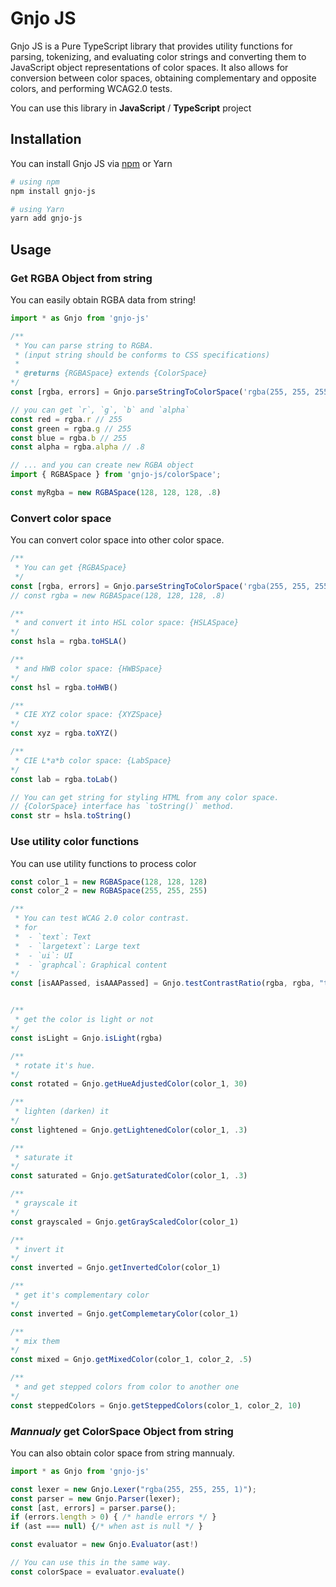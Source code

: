 # Gnjo JS

Gnjo JS is a Pure TypeScript library that provides utility functions for parsing, tokenizing, and evaluating color strings and converting them to JavaScript object representations of color spaces. It also allows for conversion between color spaces, obtaining complementary and opposite colors, and performing WCAG2.0 tests.

You can use this library in **JavaScript** / **TypeScript** project

## Installation

You can install Gnjo JS via [npm](https://www.npmjs.com/package/gnjo-js) or Yarn

```bash
# using npm
npm install gnjo-js

# using Yarn
yarn add gnjo-js
```

## Usage

### Get RGBA Object from string

You can easily obtain RGBA data from string!

```ts
import * as Gnjo from 'gnjo-js'

/** 
 * You can parse string to RGBA.
 * (input string should be conforms to CSS specifications)
 * 
 * @returns {RGBASpace} extends {ColorSpace}
*/
const [rgba, errors] = Gnjo.parseStringToColorSpace('rgba(255, 255, 255, .8)')

// you can get `r`, `g`, `b` and `alpha`
const red = rgba.r // 255
const green = rgba.g // 255
const blue = rgba.b // 255
const alpha = rgba.alpha // .8

// ... and you can create new RGBA object
import { RGBASpace } from 'gnjo-js/colorSpace';

const myRgba = new RGBASpace(128, 128, 128, .8)
```

### Convert color space

You can convert color space into other color space.

```ts
/**
 * You can get {RGBASpace}
 */
const [rgba, errors] = Gnjo.parseStringToColorSpace('rgba(255, 255, 255, .8)')
// const rgba = new RGBASpace(128, 128, 128, .8)

/**
 * and convert it into HSL color space: {HSLASpace}
*/
const hsla = rgba.toHSLA()

/**
 * and HWB color space: {HWBSpace}
*/
const hsl = rgba.toHWB()

/**
 * CIE XYZ color space: {XYZSpace}
*/
const xyz = rgba.toXYZ()

/**
 * CIE L*a*b color space: {LabSpace}
*/
const lab = rgba.toLab()

// You can get string for styling HTML from any color space.
// {ColorSpace} interface has `toString()` method.
const str = hsla.toString()
```

### Use utility color functions

You can use utility functions to process color

```ts
const color_1 = new RGBASpace(128, 128, 128)
const color_2 = new RGBASpace(255, 255, 255)

/**
 * You can test WCAG 2.0 color contrast.
 * for
 *  - `text`: Text
 *  - `largetext`: Large text
 *  - `ui`: UI 
 *  - `graphcal`: Graphical content
*/
const [isAAPassed, isAAAPassed] = Gnjo.testContrastRatio(rgba, rgba, "text")


/**
 * get the color is light or not
*/
const isLight = Gnjo.isLight(rgba)

/**
 * rotate it's hue.
*/
const rotated = Gnjo.getHueAdjustedColor(color_1, 30)

/**
 * lighten (darken) it
*/
const lightened = Gnjo.getLightenedColor(color_1, .3)

/**
 * saturate it
*/
const saturated = Gnjo.getSaturatedColor(color_1, .3)

/**
 * grayscale it
*/
const grayscaled = Gnjo.getGrayScaledColor(color_1)

/**
 * invert it
*/
const inverted = Gnjo.getInvertedColor(color_1)

/**
 * get it's complementary color
*/
const inverted = Gnjo.getComplemetaryColor(color_1)

/**
 * mix them
*/
const mixed = Gnjo.getMixedColor(color_1, color_2, .5)

/**
 * and get stepped colors from color to another one
*/
const steppedColors = Gnjo.getSteppedColors(color_1, color_2, 10)

```

### *Mannualy* get ColorSpace Object from string

You can also obtain color space from string mannualy.

```js
import * as Gnjo from 'gnjo-js'

const lexer = new Gnjo.Lexer("rgba(255, 255, 255, 1)");
const parser = new Gnjo.Parser(lexer);
const [ast, errors] = parser.parse();
if (errors.length > 0) { /* handle errors */ }
if (ast === null) {/* when ast is null */ }

const evaluator = new Gnjo.Evaluator(ast!)

// You can use this in the same way.
const colorSpace = evaluator.evaluate()
```